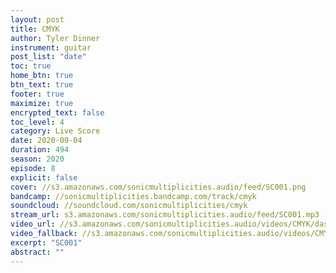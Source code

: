 ```yaml
---
layout: post
title: CMYK
author: Tyler Dinner
instrument: guitar
post_list: "date"
toc: true
home_btn: true
btn_text: true
footer: true
maximize: true
encrypted_text: false
toc_level: 4
category: Live Score
date: 2020-09-04
duration: 494
season: 2020
episode: 8
explicit: false
cover: //s3.amazonaws.com/sonicmultiplicities.audio/feed/SC001.png
bandcamp: //sonicmultiplicities.bandcamp.com/track/cmyk
soundcloud: //soundcloud.com/sonicmultiplicities/cmyk
stream_url: s3.amazonaws.com/sonicmultiplicities.audio/feed/SC001.mp3
video_url: //s3.amazonaws.com/sonicmultiplicities.audio/videos/CMYK/dash.mpd
video_fallback: //s3.amazonaws.com/sonicmultiplicities.audio/videos/CMYK/hls.m3u8
excerpt: "SC001"
abstract: ""
---
```

